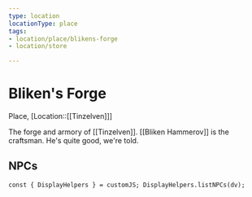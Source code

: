 ```yaml
---
type: location
locationType: place
tags: 
- location/place/blikens-forge
- location/store

---
```


# Bliken's Forge
Place, [Location::[[Tinzelven]]]

The forge and armory of [[Tinzelven]]. [[Bliken Hammerov]] is the craftsman. He's quite good, we're told.

## NPCs
```dataviewjs
const { DisplayHelpers } = customJS; DisplayHelpers.listNPCs(dv);
```
